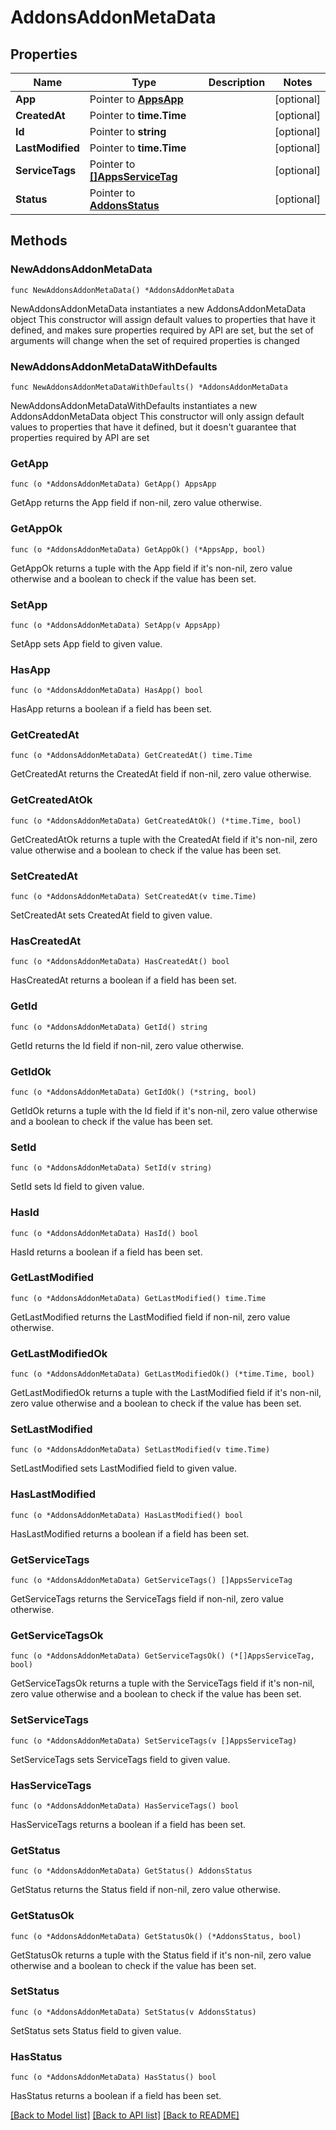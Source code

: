 # AddonsAddonMetaData

## Properties

Name | Type | Description | Notes
------------ | ------------- | ------------- | -------------
**App** | Pointer to [**AppsApp**](AppsApp.md) |  | [optional] 
**CreatedAt** | Pointer to **time.Time** |  | [optional] 
**Id** | Pointer to **string** |  | [optional] 
**LastModified** | Pointer to **time.Time** |  | [optional] 
**ServiceTags** | Pointer to [**[]AppsServiceTag**](AppsServiceTag.md) |  | [optional] 
**Status** | Pointer to [**AddonsStatus**](AddonsStatus.md) |  | [optional] 

## Methods

### NewAddonsAddonMetaData

`func NewAddonsAddonMetaData() *AddonsAddonMetaData`

NewAddonsAddonMetaData instantiates a new AddonsAddonMetaData object
This constructor will assign default values to properties that have it defined,
and makes sure properties required by API are set, but the set of arguments
will change when the set of required properties is changed

### NewAddonsAddonMetaDataWithDefaults

`func NewAddonsAddonMetaDataWithDefaults() *AddonsAddonMetaData`

NewAddonsAddonMetaDataWithDefaults instantiates a new AddonsAddonMetaData object
This constructor will only assign default values to properties that have it defined,
but it doesn't guarantee that properties required by API are set

### GetApp

`func (o *AddonsAddonMetaData) GetApp() AppsApp`

GetApp returns the App field if non-nil, zero value otherwise.

### GetAppOk

`func (o *AddonsAddonMetaData) GetAppOk() (*AppsApp, bool)`

GetAppOk returns a tuple with the App field if it's non-nil, zero value otherwise
and a boolean to check if the value has been set.

### SetApp

`func (o *AddonsAddonMetaData) SetApp(v AppsApp)`

SetApp sets App field to given value.

### HasApp

`func (o *AddonsAddonMetaData) HasApp() bool`

HasApp returns a boolean if a field has been set.

### GetCreatedAt

`func (o *AddonsAddonMetaData) GetCreatedAt() time.Time`

GetCreatedAt returns the CreatedAt field if non-nil, zero value otherwise.

### GetCreatedAtOk

`func (o *AddonsAddonMetaData) GetCreatedAtOk() (*time.Time, bool)`

GetCreatedAtOk returns a tuple with the CreatedAt field if it's non-nil, zero value otherwise
and a boolean to check if the value has been set.

### SetCreatedAt

`func (o *AddonsAddonMetaData) SetCreatedAt(v time.Time)`

SetCreatedAt sets CreatedAt field to given value.

### HasCreatedAt

`func (o *AddonsAddonMetaData) HasCreatedAt() bool`

HasCreatedAt returns a boolean if a field has been set.

### GetId

`func (o *AddonsAddonMetaData) GetId() string`

GetId returns the Id field if non-nil, zero value otherwise.

### GetIdOk

`func (o *AddonsAddonMetaData) GetIdOk() (*string, bool)`

GetIdOk returns a tuple with the Id field if it's non-nil, zero value otherwise
and a boolean to check if the value has been set.

### SetId

`func (o *AddonsAddonMetaData) SetId(v string)`

SetId sets Id field to given value.

### HasId

`func (o *AddonsAddonMetaData) HasId() bool`

HasId returns a boolean if a field has been set.

### GetLastModified

`func (o *AddonsAddonMetaData) GetLastModified() time.Time`

GetLastModified returns the LastModified field if non-nil, zero value otherwise.

### GetLastModifiedOk

`func (o *AddonsAddonMetaData) GetLastModifiedOk() (*time.Time, bool)`

GetLastModifiedOk returns a tuple with the LastModified field if it's non-nil, zero value otherwise
and a boolean to check if the value has been set.

### SetLastModified

`func (o *AddonsAddonMetaData) SetLastModified(v time.Time)`

SetLastModified sets LastModified field to given value.

### HasLastModified

`func (o *AddonsAddonMetaData) HasLastModified() bool`

HasLastModified returns a boolean if a field has been set.

### GetServiceTags

`func (o *AddonsAddonMetaData) GetServiceTags() []AppsServiceTag`

GetServiceTags returns the ServiceTags field if non-nil, zero value otherwise.

### GetServiceTagsOk

`func (o *AddonsAddonMetaData) GetServiceTagsOk() (*[]AppsServiceTag, bool)`

GetServiceTagsOk returns a tuple with the ServiceTags field if it's non-nil, zero value otherwise
and a boolean to check if the value has been set.

### SetServiceTags

`func (o *AddonsAddonMetaData) SetServiceTags(v []AppsServiceTag)`

SetServiceTags sets ServiceTags field to given value.

### HasServiceTags

`func (o *AddonsAddonMetaData) HasServiceTags() bool`

HasServiceTags returns a boolean if a field has been set.

### GetStatus

`func (o *AddonsAddonMetaData) GetStatus() AddonsStatus`

GetStatus returns the Status field if non-nil, zero value otherwise.

### GetStatusOk

`func (o *AddonsAddonMetaData) GetStatusOk() (*AddonsStatus, bool)`

GetStatusOk returns a tuple with the Status field if it's non-nil, zero value otherwise
and a boolean to check if the value has been set.

### SetStatus

`func (o *AddonsAddonMetaData) SetStatus(v AddonsStatus)`

SetStatus sets Status field to given value.

### HasStatus

`func (o *AddonsAddonMetaData) HasStatus() bool`

HasStatus returns a boolean if a field has been set.


[[Back to Model list]](../README.md#documentation-for-models) [[Back to API list]](../README.md#documentation-for-api-endpoints) [[Back to README]](../README.md)


